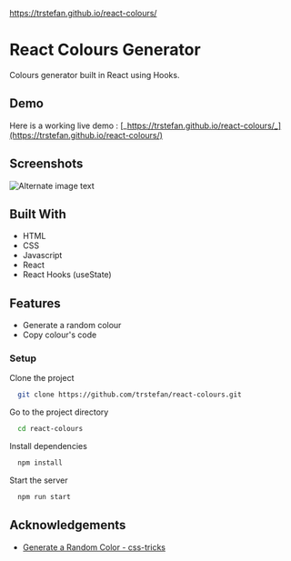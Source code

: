 https://trstefan.github.io/react-colours/

# React Colours Generator

Colours generator built in React using Hooks. 

## Demo

Here is a working live demo : [_https://trstefan.github.io/react-colours/_](https://trstefan.github.io/react-colours/)

## Screenshots

![Alternate image text](https://i.ibb.co/dgYCVcQ/colours.gif)



## Built With

  - HTML
  - CSS
  - Javascript
  - React
  - React Hooks (useState) 
  
## Features
  - Generate a random colour
  - Copy colour's code 


### Setup

Clone the project

```bash
  git clone https://github.com/trstefan/react-colours.git
```

Go to the project directory

```bash
  cd react-colours
```

Install dependencies

```bash
  npm install
```

Start the server

```bash
  npm run start
```

## Acknowledgements

 - [Generate a Random Color - css-tricks](https://css-tricks.com/snippets/javascript/random-hex-color/)

